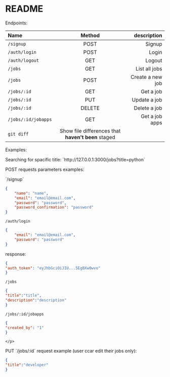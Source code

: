 # README

Endpoints: 

| Name | Method | description |
| :---         |     :---:      |          ---: |
| `/signup`   | POST    | Signup    |
| `/auth/login`     | POST       | Login      |
| `/auth/logout`     | GET       | Logout      |
| `/jobs`     | GET       | List all jobs      |
| `/jobs`     | POST       | Create a new job      |
| `/jobs/:id`     | GET       | Get a job      |
| `/jobs/:id`     | PUT       | Update a job      |
| `/jobs/:id`     | DELETE       | Delete a job      |
| `/jobs/:id/jobapps`     | GET       | Get a job apps      |
| `git diff` | Show file differences that **haven't been** staged |



Examples:

<p>Searching for spacific title:
`http://127.0.0.1:3000/jobs?title=python`</p>


<p>POST requests parameters examples:
</p>
<p>
`/signup`

```json
{
	"name": "name",
	"email": "email@email.com",
	"password": "password",
	"password_confirmation": "password"
}
```
</p>
<p>

`/auth/login`

```json
{
	"email": "email@email.com",
	"password": "password"
}
```
response:
```json
{
"auth_token": "eyJhbGciOiJIU...5EgBXw0wvo"
}
```
</p>
<p>

`/jobs`

```json
{
"title":"title",
"description":"description"
}
```
</p>
<p>

`/jobs/:id/jobapps`

```json
{
"created_by": "1"
}
```
	</p>
	

<p>
PUT `/jobs/:id` request example (user ccar edit their jobs only):

```json
{
"title":"developer"
}
```
</p>
